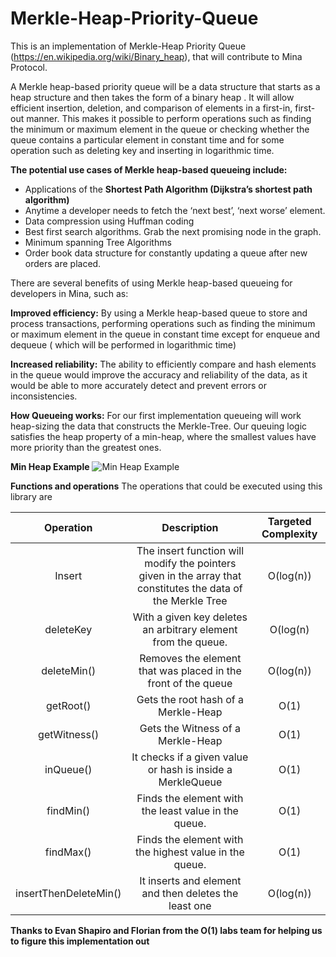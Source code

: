 # Merkle-Heap-Priority-Queue
This is an implementation of Merkle-Heap Priority Queue (https://en.wikipedia.org/wiki/Binary_heap), that will contribute to Mina Protocol.

A Merkle heap-based priority queue will be a data structure that starts as a heap structure and then takes the form of a binary heap . It will allow efficient insertion, deletion, and comparison of elements in a first-in, first-out manner. This makes it possible to perform operations such as finding the minimum or maximum element in the queue or checking whether the queue contains a particular element in constant time and for some operation such as deleting key and inserting in logarithmic time.

**The potential use cases of Merkle heap-based queueing include:**

- Applications of the **Shortest Path Algorithm (Dijkstra’s shortest path algorithm)**
- Anytime a developer needs to fetch the ‘next best’, ‘next worse’ element.
- Data compression using Huffman coding
- Best first search algorithms. Grab the next promising node in the graph.
- Minimum spanning Tree Algorithms
- Order book data structure for constantly updating a queue after new orders are placed.

There are several benefits of using Merkle heap-based queueing for developers in Mina, such as:

**Improved efficiency:** By using a Merkle heap-based queue to store and process transactions,  performing operations such as finding the minimum or maximum element in the queue in constant time except for enqueue and dequeue ( which will be performed in logarithmic time)

**Increased reliability:** The ability to efficiently compare and hash elements in the queue would improve the accuracy and reliability of the data, as it would be able to more accurately detect and prevent errors or inconsistencies. 

**How Queueing works:** For our first implementation queueing will work heap-sizing the data that constructs the Merkle-Tree. Our queuing logic satisfies the heap property of a min-heap, where the smallest values have more priority than the greatest ones. 

**Min Heap Example**
![Min Heap Example](https://cdn.codegym.cc/images/article/d23087ba-4f7e-4c70-9291-801e2ea4cf80/512.jpeg
 "a title")




**Functions and operations** 
The operations that could be executed using this library are

| Operation | Description | Targeted Complexity  
| :---:   | :---: | :---:
| Insert | The insert function will modify the pointers given in the array that constitutes the data of the Merkle Tree | O(log(n))
| deleteKey | With a given key deletes an arbitrary element from the queue.   | O(log(n)
| deleteMin() |Removes the element that was placed in the front of the queue | O(log(n))
| getRoot() | Gets the root hash  of a Merkle-Heap  | O(1)
| getWitness() |Gets the Witness of a Merkle-Heap   | O(1)
| inQueue() |It checks if a given value or hash is inside a MerkleQueue  | O(1)
| findMin() |Finds the element with the least value in the queue. | O(1)
| findMax() |Finds the element with the highest value in the queue. | O(1)
| insertThenDeleteMin() |It inserts and element and then deletes the least one  | O(log(n))|

**Thanks to Evan Shapiro and Florian from the O(1) labs team for helping us to figure this implementation out** 
